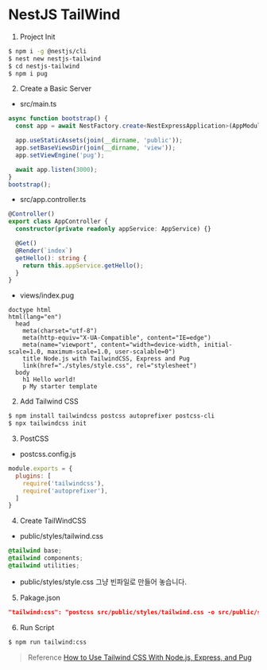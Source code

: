 # NestJS TailWind
1. Project Init
```sh
$ npm i -g @nestjs/cli
$ nest new nestjs-tailwind
$ cd nestjs-tailwind
$ npm i pug
```

2. Create a Basic Server
- src/main.ts
```ts
async function bootstrap() {
  const app = await NestFactory.create<NestExpressApplication>(AppModule);

  app.useStaticAssets(join(__dirname, 'public'));
  app.setBaseViewsDir(join(__dirname, 'view'));
  app.setViewEngine('pug');

  await app.listen(3000);
}
bootstrap();
```
- src/app.controller.ts
```ts
@Controller()
export class AppController {
  constructor(private readonly appService: AppService) {}

  @Get()
  @Render(`index`)
  getHello(): string {
    return this.appService.getHello();
  }
}
```
- views/index.pug
```pug
doctype html
html(lang="en")
  head
    meta(charset="utf-8")
    meta(http-equiv="X-UA-Compatible", content="IE=edge")
    meta(name="viewport", content="width=device-width, initial-scale=1.0, maximum-scale=1.0, user-scalable=0")
    title Node.js with TailwindCSS, Express and Pug
    link(href="./styles/style.css", rel="stylesheet")
  body
    h1 Hello world!
    p My starter template
```

2. Add Tailwind CSS
```sh
$ npm install tailwindcss postcss autoprefixer postcss-cli
$ npx tailwindcss init
```

3. PostCSS
- postcss.config.js
```js
module.exports = {
  plugins: [
    require('tailwindcss'),
    require('autoprefixer'),
  ]
}
```

4. Create TailWindCSS
- public/styles/tailwind.css
```css
@tailwind base; 
@tailwind components; 
@tailwind utilities;
```

- public/styles/style.css
  그냥 빈파일로 만들어 놓습니다.

5. Pakage.json
```json
"tailwind:css": "postcss src/public/styles/tailwind.css -o src/public/styles/style.css"
```

6. Run Script
```sh
$ npm run tailwind:css
```
> Reference
[How to Use Tailwind CSS With Node.js, Express, and Pug](https://medium.com/better-programming/how-to-use-tailwind-css-with-node-js-express-and-pug-8591c47dd54f)

